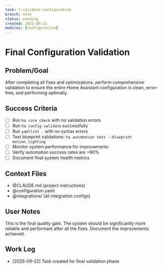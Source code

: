 ```yaml
---
task: l-validate-configuration
branch: none
status: pending
created: 2025-09-22
modules: [configuration]
---
```


# Final Configuration Validation

## Problem/Goal
After completing all fixes and optimizations, perform comprehensive validation to ensure the entire Home Assistant configuration is clean, error-free, and performing optimally.

## Success Criteria
- [ ] Run `ha core check` with no validation errors
- [ ] Run `ha config validate` successfully
- [ ] Run `yamllint .` with no syntax errors
- [ ] Test blueprint validations: `ha automation test --blueprint motion_lighting`
- [ ] Monitor system performance for improvements
- [ ] Verify automation success rates are >90%
- [ ] Document final system health metrics

## Context Files
- @CLAUDE.md (project instructions)
- @configuration.yaml
- @integrations/ (all integration configs)

## User Notes
This is the final quality gate. The system should be significantly more reliable and performant after all the fixes. Document the improvements achieved.

## Work Log
- [2025-09-22] Task created for final validation phase